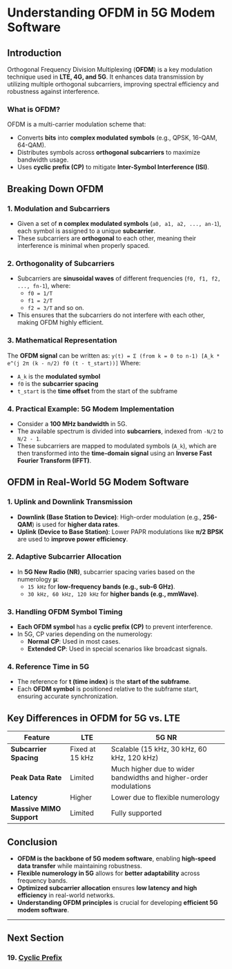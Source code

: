 # **Understanding OFDM in 5G Modem Software**

## **Introduction**
Orthogonal Frequency Division Multiplexing (**OFDM**) is a key modulation technique used in **LTE, 4G, and 5G**. It enhances data transmission by utilizing multiple orthogonal subcarriers, improving spectral efficiency and robustness against interference.

### **What is OFDM?**
OFDM is a multi-carrier modulation scheme that:
- Converts **bits** into **complex modulated symbols** (e.g., QPSK, 16-QAM, 64-QAM).
- Distributes symbols across **orthogonal subcarriers** to maximize bandwidth usage.
- Uses **cyclic prefix (CP)** to mitigate **Inter-Symbol Interference (ISI)**.

## **Breaking Down OFDM**
### **1. Modulation and Subcarriers**
- Given a set of **n complex modulated symbols** (`a0, a1, a2, ..., an-1`), each symbol is assigned to a unique **subcarrier**.
- These subcarriers are **orthogonal** to each other, meaning their interference is minimal when properly spaced.

### **2. Orthogonality of Subcarriers**
- Subcarriers are **sinusoidal waves** of different frequencies (`f0, f1, f2, ..., fn-1`), where:
  - `f0 = 1/T`
  - `f1 = 2/T`
  - `f2 = 3/T` and so on.
- This ensures that the subcarriers do not interfere with each other, making OFDM highly efficient.

### **3. Mathematical Representation**
The **OFDM signal** can be written as:
``` y(t) = Σ (from k = 0 to n-1) [A_k * e^(j 2π (k - n/2) f0 (t - t_start))] ```
Where:
- `A_k` is the **modulated symbol**
- `f0` is the **subcarrier spacing**
- `t_start` is the **time offset** from the start of the subframe

### **4. Practical Example: 5G Modem Implementation**
- Consider a **100 MHz bandwidth** in 5G.
- The available spectrum is divided into **subcarriers**, indexed from `-N/2` to `N/2 - 1`.
- These subcarriers are mapped to modulated symbols (`A_k`), which are then transformed into the **time-domain signal** using an **Inverse Fast Fourier Transform (IFFT)**.

## **OFDM in Real-World 5G Modem Software**
### **1. Uplink and Downlink Transmission**
- **Downlink (Base Station to Device)**: High-order modulation (e.g., **256-QAM**) is used for **higher data rates**.
- **Uplink (Device to Base Station)**: Lower PAPR modulations like **π/2 BPSK** are used to **improve power efficiency**.

### **2. Adaptive Subcarrier Allocation**
- In **5G New Radio (NR)**, subcarrier spacing varies based on the numerology **μ**:
  - `15 kHz` for **low-frequency bands (e.g., sub-6 GHz)**.
  - `30 kHz, 60 kHz, 120 kHz` for **higher bands (e.g., mmWave)**.

### **3. Handling OFDM Symbol Timing**
- **Each OFDM symbol** has a **cyclic prefix (CP)** to prevent interference.
- In 5G, CP varies depending on the numerology:
  - **Normal CP**: Used in most cases.
  - **Extended CP**: Used in special scenarios like broadcast signals.

### **4. Reference Time in 5G**
- The reference for **t (time index)** is the **start of the subframe**.
- Each **OFDM symbol** is positioned relative to the subframe start, ensuring accurate synchronization.

## **Key Differences in OFDM for 5G vs. LTE**
| Feature | LTE | 5G NR |
|---------|----|------|
| **Subcarrier Spacing** | Fixed at 15 kHz | Scalable (15 kHz, 30 kHz, 60 kHz, 120 kHz) |
| **Peak Data Rate** | Limited | Much higher due to wider bandwidths and higher-order modulations |
| **Latency** | Higher | Lower due to flexible numerology |
| **Massive MIMO Support** | Limited | Fully supported |

## **Conclusion**
- **OFDM is the backbone of 5G modem software**, enabling **high-speed data transfer** while maintaining robustness.
- **Flexible numerology in 5G** allows for **better adaptability** across frequency bands.
- **Optimized subcarrier allocation** ensures **low latency and high efficiency** in real-world networks.
- **Understanding OFDM principles** is crucial for developing **efficient 5G modem software**.

---
## Next Section
### 19. [Cyclic Prefix](Cyclic_Prefix.md)
